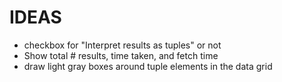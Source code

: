 # IDEAS
- checkbox for "Interpret results as tuples" or not
- Show total # results, time taken, and fetch time
- draw light gray boxes around tuple elements in the data grid